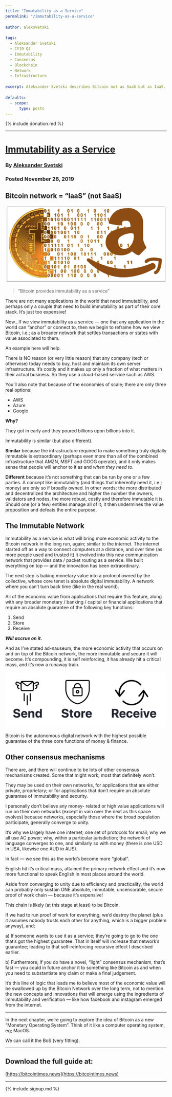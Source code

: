 ```yaml
---
title: "Immutability as a Service"
permalink: "/immutability-as-a-service" 

author: alexsvetski

tags:
  - Aleksander Svetski
  - CY19 Q4
  - Immutability
  - Consensus
  - Blockchain
  - Network
  - Infrastructure

excerpt: Aleksander Svetski describes Bitcoin not as SaaS but as IaaS. Posted November 26, 2019.

defaults:
  - scope:
      type: posts
---
```


{% include donation.md %}

***

# [Immutability as a Service](https://medium.com/the-bitcoin-times/immutability-as-a-service-c97a7966afce)
### By [Aleksander Svetski](https://twitter.com/AleksSvetski)
### Posted November 26, 2019 


## Bitcoin network = “IaaS” (not SaaS)

![](/assets/images/cy19/cy19m11/as-2.png)

> “Bitcoin provides immutability as a service”

There are not many applications in the world that need immutability, and perhaps only a couple that need to build immutability as part of their core stack. It’s just too expensive!

Now…If we view immutability as a service — one that any application in the world can “anchor” or connect to, then we begin to reframe how we view Bitcoin, i.e.; as a broader network that settles transactions or states with value associated to them.

An example here will help.

There is NO reason (or very little reason) that any company (tech or otherwise) today needs to buy, host and maintain its own server infrastructure. It’s costly and it makes up only a fraction of what matters in their actual business. So they use a cloud-based service such as AWS.

You’ll also note that because of the economies of scale; there are only three real options:

*   AWS
*   Azure
*   Google

**Why?**

They got in early and they poured billions upon billions into it.

Immutability is similar (but also different).

**Similar** because the infrastructure required to make something truly digitally immutable is extraordinary (perhaps even more than all of the combined infrastructure that AMZN, MSFT and GOOG operate), and it only makes sense that people will anchor to it as and _when they need to._

**Different** because it’s not something that can be run by one or a few parties. A concept like immutability (and things that inherently need it, i.e.; money) are only so if broadly owned. In other words; the more distributed and decentralized the architecture and higher the number the owners, validators and nodes, the more robust, costly and therefore immutable it is. Should one (or a few) entities manage all of it; it then undermines the value proposition and defeats the entire purpose.

## The Immutable Network
Immutability as a service is what will bring more economic activity to the Bitcoin network in the long run, again; similar to the internet. The internet started off as a way to connect computers at a distance, and over time (as more people used and trusted it) it evolved into this new communication network that provides data / packet routing as a service. We built everything on top — and the innovation has been extraordinary.

The next step is baking monetary value into a protocol owned by the collective, whose core tenet is absolute digital immutability. A network where you can’t turn back time (like in the real world).

All of the economic value from applications that require this feature, along with any broader monetary / banking / capital or financial applications that require an absolute guarantee of the following key functions:

1.  Send
2.  Store
3.  Receive

**_Will accrue on it._**

And as I’ve stated ad-nauseum, the more economic activity that occurs on and on top of the Bitcoin network, the more immutable and secure it will become. It’s compounding, it is self reinforcing, it has already hit a critical mass, and it’s now a runaway train.

![](/assets/images/cy19/cy19m11/as-1.png)

Bitcoin is the autonomous digital network with the highest possible guarantee of the three core functions of money & finance.

## Other consensus mechanisms
There are, and there will continue to be lots of other consensus mechanisms created. Some that might work; most that definitely won’t.

They may be used on their own networks, for applications that are either private, proprietary; or for applications that don’t require an absolute guarantee of immutability and security.

I personally don’t believe any money- related or high value applications will run on their own networks (except in vain over the next as this space evolves) because networks, especially those where the broad population participate, generally converge to unity.

It’s why we largely have one internet; one set of protocols for email; why we all use AC power; why, within a particular jurisdiction; the network of language converges to one, and similarly so with money (there is one USD in USA, likewise one AUD in AUS).

In fact — we see this as the world’s become more “global”.

English hit it’s critical mass, attained the primary network effect and it’s now more functional to speak English in most places around the world.

Aside from converging to unity due to efficiency and practicality, the world can probably only sustain ONE absolute, immutable, uncensorable, secure proof of work chain — because it’s expensive!

This chain is likely (at this stage at least) to be Bitcoin.

If we had to run proof of work for everything; we’d destroy the planet (plus it assumes nobody trusts each other for anything, which is a bigger problem anyway), and;

a) If someone wants to use it as a service; they’re going to go to the one that’s got the highest guarantee. That in itself will increase that network’s guarantee; leading to that self-reinforcing recursive effect I described earlier.

b) Furthermore; if you do have a novel, “light” consensus mechanism, that’s fast — you could in future anchor it to something like Bitcoin as and when you need to substantiate any claim or make a final judgement.

It’s this line of logic that leads me to believe most of the economic value will be swallowed up by the Bitcoin Network over the long term, not to mention the new concepts and innovations that will emerge using the ingredients of immutability and verification — like how facebook and instagram emerged from the internet.

* * *

In the next chapter, we’re going to explore the idea of Bitcoin as a new “Monetary Operating System”. Think of it like a computer operating system, eg; MacOS.

We can call it the BoS (very fitting).

* * *

## Download the full guide at:

[https://bitcointimes.news](https://bitcointimes.news)


***

{% include signup.md %}